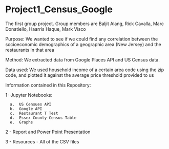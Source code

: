 # Project1_Census_Google
The first group project. Group members are Baljit Alang, Rick Cavalla, Marc Donatiello, Haarris Haque, Mark Visco

Purpose: We wanted to see if we could find any correlation between the socioeconomic demographics of a geographic area (New Jersey) and the restaurants in that area

Method: We extracted data from Google Places API and US Census data. 

Data used: We used household income of a certain area code using the zip code, and plotted it against the average price threshold provided to us

Information contained in this Repository:

  1- Jupyter Notebooks:
  
      a.  US Censues API
      b.  Google API
      c.  Restaurant T Test
      d.  Essex County Census Table
      e.  Graphs
  
  2 - Report and Power Point Presentation 
  
  3 - Resources - All of the CSV files
  
      
      
     
